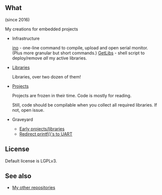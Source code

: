 ## What

 (since 2016)

 My creations for embedded projects

* Infrastructure

  [ino][ino] - one-line command to compile, upload and open serial monitor.
    (Plus more granular but short commands.)
  [GetLibs][GetLibs] - shell script to deploy/remove *all* my active libraries.

* [Libraries](Parts)

  Libraries, over two dozen of them!

* [Projects](Ships)

  Projects are frozen in their time. Code is mostly for reading.

  Still, code should be compilable when you collect all required libraries.
  If not, open issue.

* Graveyard

  * [Early projects/libraries][Scrapyard]
  * [Redirect printf()'s to UART][me_InstallStandardStreams]


## License

Default license is LGPLv3.


## See also

* [My other repositories][repos]

[ino]: https://github.com/martin-eden/Bash-ArduinoCliWrappers
[GetLibs]: https://github.com/martin-eden/Embedded-Framework-GetLibs

[Scrapyard]: https://github.com/martin-eden/Embedded_Scrapyard
[me_InstallStandardStreams]: https://github.com/martin-eden/Embedded-me_InstallStandardStreams

[repos]: https://github.com/martin-eden/contents
